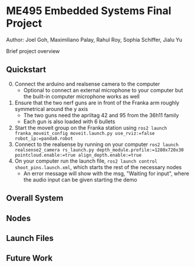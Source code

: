 # ME495 Embedded Systems Final Project
Author: Joel Goh, Maximiliano Palay, Rahul Roy, Sophia Schiffer, Jialu Yu

Brief project overview

## Quickstart
0. Connect the arduino and realsense camera to the computer
    - Optional to connect an external microphone to your computer but the built-in computer microphone works as well
1. Ensure that the two nerf guns are in front of the Franka arm roughly symmetrical around the y axis
    - The two guns need the apriltag 42 and 95 from the 36h11 family
    - Each gun is also loaded with 6 bullets
1. Start the moveit group on the Franka station using `ros2 launch franka_moveit_config moveit.launch.py use_rviz:=false robot_ip:=panda0.robot`
2. Connect to the realsense by running on your computer `ros2 launch realsense2_camera rs_launch.py depth_module.profile:=1280x720x30 pointcloud.enable:=true align_depth.enable:=true`
3. On your computer run the launch file, `ros2 launch control shoot_pins.launch.xml`, which starts the rest of the necessary nodes
    - An error message will show with the msg, "Waiting for input", where the audio input can be given starting the demo

## Overall System 

## Nodes

## Launch Files

## Future Work